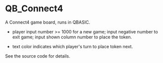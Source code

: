 # QB_Connect4

A Connect4 game board, runs in QBASIC.
    
- player input number >= 1000 for a new game;
    input negative number to exit game;
    input shown column number to place the token.

- text color indicates which player's turn to place token next.

See the source code for details.
